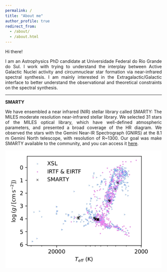 ```yaml
---
permalink: /
title: "About me"
author_profile: true
redirect_from: 
  - /about/
  - /about.html
---
```


<div align="justify">

Hi there!

I am an Astrophysics PhD candidate at Universidade Federal do Rio Grande do Sul. I work with trying to understand the interplay between Active Galactic Nuclei activity and circumnuclear star formation via near-infrared spectral synthesis. I am mainly interested in the Extragalactic/Galactic interface to better understand the observational and theoretical constraints on the spectral synthesis.

</div>

---

**SMARTY**

<div align="justify">

We have ensembled a near infrared (NIR) stellar library called SMARTY: The MILES moderate resolution near-infrared stellar library. We selected 31 stars of the MILES optical library, which have well-defined atmospheric parameters, and presented a broad coverage of the HR diagram. We observed the stars with the Gemini Near-IR Spectrograph (GNIRS) at the 8.1 m Gemini North telescope, with resolution of R~1300. Our goal was make SMARTY available to the community, and you can access it [here](https://www.if.ufrgs.br/~riffel/smarty/).

![The HR diagram for NIR stellar libraries.](/images/SMARTY-HR.jpg "The HR diagram for NIR stellar libraries.")

</div>
